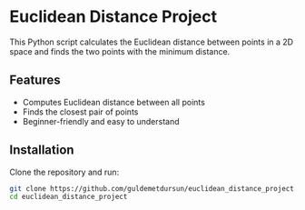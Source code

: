 # Euclidean Distance Project

This Python script calculates the Euclidean distance between points in a 2D space and finds the two points with the minimum distance.

## Features
- Computes Euclidean distance between all points
- Finds the closest pair of points
- Beginner-friendly and easy to understand

## Installation
Clone the repository and run:

```sh
git clone https://github.com/guldemetdursun/euclidean_distance_project.git
cd euclidean_distance_project

